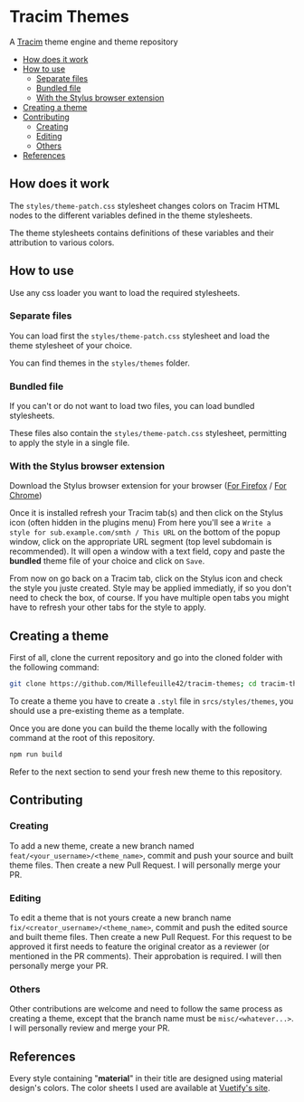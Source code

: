 # Tracim Themes

A [Tracim](https://github.com/tracim/tracim) theme engine and theme repository

- [How does it work](#how-does-it-work)
- [How to use](#how-to-use)
  * [Separate files](#separate-files)
  * [Bundled file](#bundled-file)
  * [With the Stylus browser extension](#with-the-stylus-browser-extension)
- [Creating a theme](#creating-a-theme)
- [Contributing](#contributing)
  * [Creating](#creating)
  * [Editing](#editing)
  * [Others](#others)
- [References](#references)

## How does it work

The `styles/theme-patch.css` stylesheet changes colors on Tracim HTML nodes to the different variables defined in the theme stylesheets.

The theme stylesheets contains definitions of these variables and their attribution to various colors.


## How to use

Use any css loader you want to load the required stylesheets.

### Separate files

You can load first the `styles/theme-patch.css` stylesheet and load the theme stylesheet of your choice.

You can find themes in the `styles/themes` folder.

### Bundled file

If you can't or do not want to load two files, you can load bundled stylesheets.

These files also contain the `styles/theme-patch.css` stylesheet, permitting to apply the style in a single file.


### With the Stylus browser extension

Download the Stylus browser extension for your browser ([For Firefox](https://addons.mozilla.org/fr/firefox/addon/styl-us/) / [For Chrome](https://chrome.google.com/webstore/detail/stylus/clngdbkpkpeebahjckkjfobafhncgmne))

Once it is installed refresh your Tracim tab(s) and then click on the Stylus icon (often hidden in the plugins menu)
From here you'll see a `Write a style for sub.example.com/smth / This URL` on the bottom of the popup window, click on the appropriate URL segment (top level subdomain is recommended). It will open a window with a text field, copy and paste the **bundled** theme file of your choice and click on `Save`.

From now on go back on a Tracim tab, click on the Stylus icon and check the style you juste created. Style may be applied immediatly, if so you don't need to check the box, of course. If you have multiple open tabs you might have to refresh your other tabs for the style to apply.

## Creating a theme

First of all, clone the current repository and go into the cloned folder with the following command:
```bash
git clone https://github.com/Millefeuille42/tracim-themes; cd tracim-themes
```

To create a theme you have to create a `.styl` file in `srcs/styles/themes`, you should use a 
pre-existing theme as a template.

Once you are done you can build the theme locally with the following command at the root of this repository.
```bash
npm run build
```

Refer to the next section to send your fresh new theme to this repository.


## Contributing

### Creating

To add a new theme, create a new branch named `feat/<your_username>/<theme_name>`, commit and push your source and built
theme files. Then create a new Pull Request. I will personally merge your PR.

### Editing

To edit a theme that is not yours create a new branch name `fix/<creator_username>/<theme_name>`, commit and push the
edited source and built theme files. Then create a new Pull Request. For this request to be approved it first needs to
feature the original creator as a reviewer (or mentioned in the PR comments). Their approbation is required.
I will then personally merge your PR.

### Others

Other contributions are welcome and need to follow the same process as creating a theme, except that the branch name
must be `misc/<whatever...>`. I will personally review and merge your PR.


## References

Every style containing "**material**" in their title are designed using material design's colors.
The color sheets I used are available at [Vuetify's site](https://vuetifyjs.com/en/styles/colors/#material-colors).
